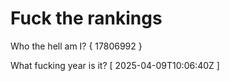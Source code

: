 # Fuck the rankings

Who the hell am I?
{ 17806992 }

What fucking year is it?
[ 2025-04-09T10:06:40Z ]
